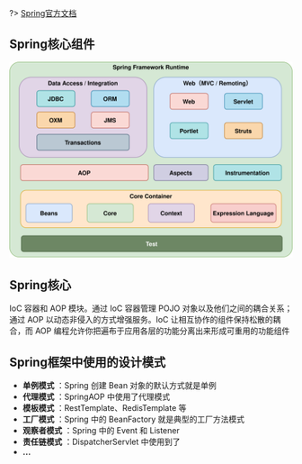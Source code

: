 ?> [Spring官方文档](https://docs.spring.io/spring-framework/reference/overview.html)

## Spring核心组件

![Spring核心组件](Spring基础知识/Spring核心组件.drawio.svg)

## Spring核心

IoC 容器和 AOP 模块。通过 IoC 容器管理 POJO 对象以及他们之间的耦合关系；通过 AOP 以动态非侵入的方式增强服务。IoC 让相互协作的组件保持松散的耦合，而 AOP 编程允许你把遍布于应用各层的功能分离出来形成可重用的功能组件

## Spring框架中使用的设计模式

- **单例模式** ：Spring 创建 Bean 对象的默认方式就是单例
- **代理模式** ：SpringAOP 中使用了代理模式
- **模板模式** ：RestTemplate、RedisTemplate 等
- **工厂模式** ：Spring 中的 BeanFactory 就是典型的工厂方法模式
- **观察者模式** ：Spring 中的 Event 和 Listener
- **责任链模式** ：DispatcherServlet 中使用到了
- **...**
